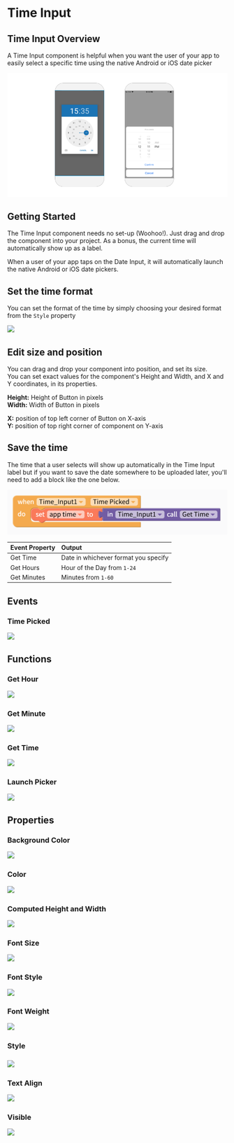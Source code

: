 # Time Input

## Time Input Overview

A Time Input component is helpful when you want the user of your app to easily select a specific time using the native Android or iOS date picker

![Native Android Time Picker on the left and iOS on the right](.gitbook/assets/thunkable-docs-exhibits-38%20%281%29.png)

## Getting Started 

The Time Input component needs no set-up \(Woohoo!\). Just drag and drop the component into your project. As a bonus, the current time will automatically show up as a label.

When a user of your app taps on the Date Input, it will automatically launch the native Android or iOS date pickers.

## Set the time format

You can set the format of the time by simply choosing your desired format from the `Style` property

![](.gitbook/assets/screen-shot-2021-04-08-at-4.58.31-pm.png)

## Edit size and position

You can drag and drop your component into position, and set its size.   
You can set exact values for the component's Height and Width, and X and Y coordinates, in its properties.

**Height:** Height of Button in pixels  
**Width:** Width of Button in pixels

**X:** position of top left corner of Button on X-axis  
**Y:** position of top right corner of component on Y-axis

## Save the time

The time that a user selects will show up automatically in the Time Input label but if you want to save the date somewhere to be uploaded later, you'll need to add a block like the one below. 

![](.gitbook/assets/screen-shot-2019-09-04-at-4.43.02-pm.png)

| Event Property | Output |
| :--- | :--- |
| Get Time | Date in whichever format you specify  |
| Get Hours | Hour of the Day from `1-24` |
| Get Minutes | Minutes from `1-60` |

## Events

### Time Picked

![](.gitbook/assets/e_time_picked.png)

## Functions

### Get Hour 

![](.gitbook/assets/f_get_hour.png)

### Get Minute 

![](.gitbook/assets/f_get_min.png)

### Get Time 

![](.gitbook/assets/f_get_time.png)

### Launch Picker

![](.gitbook/assets/f_launch.png)

## Properties

### Background Color 

![](.gitbook/assets/bg_color%20%284%29.png)

### Color 

![](.gitbook/assets/color%20%283%29.png)

### Computed Height and Width 

![](.gitbook/assets/comp.png)

### Font Size 

![](.gitbook/assets/font_size%20%284%29.png)

### Font Style 

![](.gitbook/assets/font_style%20%282%29.png)

### Font Weight 

![](.gitbook/assets/font_weight%20%281%29.png)

### Style

###  

![](.gitbook/assets/style.png)

### Text Align 

![](.gitbook/assets/text_align%20%281%29.png)

### Visible

![](.gitbook/assets/visible%20%286%29.png)





